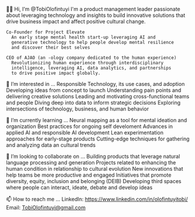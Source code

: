 👋🏾 Hi, I’m @TobiOlofintuyi
    I'm a product management leader passionate about 
    leveraging technology and insights to build innovative
    solutions that drive business impact and affect positive 
    cultural change. 
    
    Co-Founder for Project Elevate
      An early stage mental health start-up leveraging AI and 
      generative technology to help people develop mental resilience
      and discover their best selves

    CEO of AJAO (an -ology company dedicated to the human experience)
      Revolutionizing human experience through interdisciplinary 
      intelligence, leveraging AI, data analytics, and partnerships 
      to drive positive impact globally.

👀 I’m interested in ...
    Responsible Technology, its use cases, and adoption
    Developing ideas from concept to launch
    Understanding pain points and delivering creative solutions
    Leading and motivating cross-functional teams and people
    Diving deep into data to inform strategic decisions
    Exploring intersections of technology, business, and human behavior

🌱 I’m currently learning ...
    Neural mapping as a tool for mental ideation and organization
    Best practices for ongoing self develoment
    Advances in applied AI and responsible AI development
    Lean experimentation approaches for early-stage products
    Cutting-edge techniques for gathering and analyzing data an cultural trends

💞️ I’m looking to collaborate on ...
    Building products that leverage natural language processing and generation
    Projects related to enhancing the human condition in relationship to cultural evolution
    New innovations that help teams be more productive and engaged
    Initiatives that promote diversity, equity, inclusion and belonging (DEIB)
    Developing third spaces where people can interact, ideate, debate and develop ideas

📫 How to reach me ...
    LinkedIn: https://www.linkedin.com/in/olofintuyitobi/
    Email: TobiOlofintuyi@gmail.com

<!---
TobiOlofintuyi/TobiOlofintuyi is a ✨ special ✨ repository because its `README.md` (this file) appears on your GitHub profile.
You can click the Preview link to take a look at your changes.
--->
